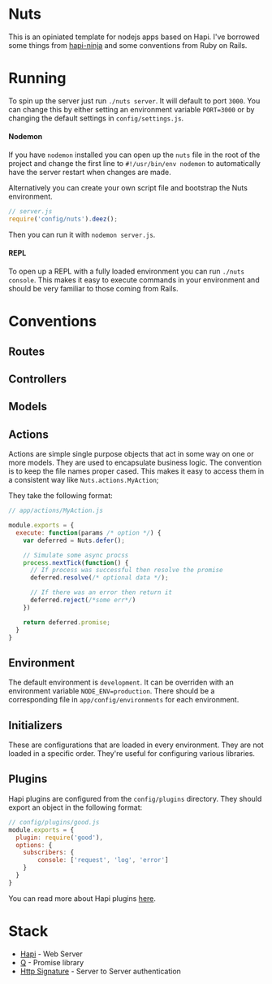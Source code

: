 # Nuts

This is an opiniated template for nodejs apps based on Hapi. I've borrowed some things from [hapi-ninja](https://github.com/poeticninja/hapi-ninja) and some conventions from Ruby on Rails.

# Running

To spin up the server just run `./nuts server`. It will default to port `3000`. You can change this by either setting an environment variable `PORT=3000` or by changing the default settings in `config/settings.js`.

#### Nodemon
If you have `nodemon` installed you can open up the `nuts` file in the root of the project and change the first line to `#!/usr/bin/env nodemon` to automatically have the server restart when changes are made. 

Alternatively you can create your own script file and bootstrap the Nuts environment.

```javascript
// server.js
require('config/nuts').deez();
```

Then you can run it with `nodemon server.js`.

#### REPL

To open up a REPL with a fully loaded environment you can run `./nuts console`. This makes it easy to execute commands in your environment and should be very familiar to those coming from Rails.

# Conventions

## Routes

## Controllers

## Models

## Actions

Actions are simple single purpose objects that act in some way on one or more models. They are used to encapsulate business logic. The convention is to keep the file names proper cased. This makes it easy to access them in a consistent way like `Nuts.actions.MyAction`;

They take the following format:

```javascript
// app/actions/MyAction.js

module.exports = {
  execute: function(params /* option */) {
    var deferred = Nuts.defer();

    // Simulate some async procss
    process.nextTick(function() {
      // If process was successful then resolve the promise
      deferred.resolve(/* optional data */);

      // If there was an error then return it
      deferred.reject(/*some err*/)
    })

    return deferred.promise;
  }
}
```

## Environment

The default environment is `development`. It can be overriden with an environment variable `NODE_ENV=production`. There should be a corresponding file in `app/config/environments` for each environment.

## Initializers

These are configurations that are loaded in every environment. They are not loaded in a specific order. They're useful for configuring various libraries.

## Plugins

Hapi plugins are configured from the `config/plugins` directory. They should export an object in the following format:

```javascript
// config/plugins/good.js
module.exports = {
  plugin: require('good'),
  options: {
    subscribers: {
        console: ['request', 'log', 'error']
    }
  }
}
```

You can read more about Hapi plugins [here](http://hapijs.com/tutorials/plugins).

# Stack

- [Hapi](http://hapijs.com/) - Web Server
- [Q](https://github.com/kriskowal/q) - Promise library
- [Http Signature](https://github.com/joyent/node-http-signature) - Server to Server authentication

